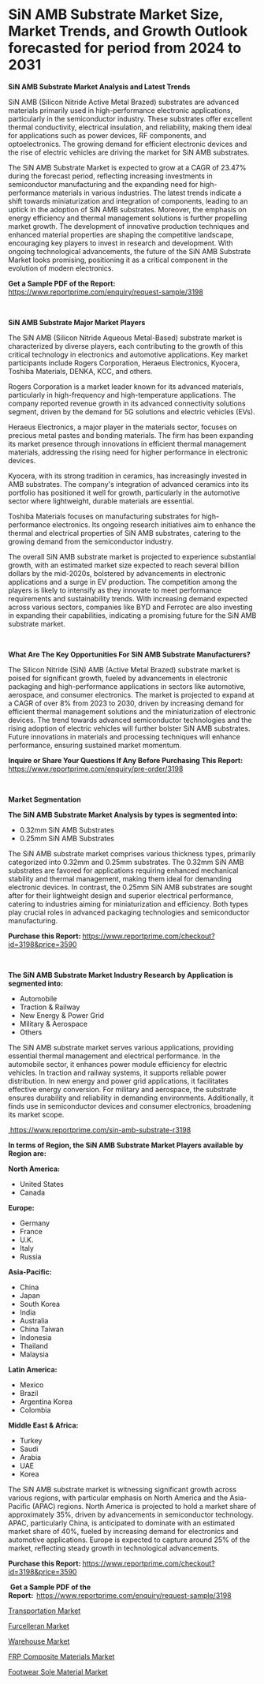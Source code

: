 <p><h1>SiN AMB Substrate Market Size, Market Trends, and Growth Outlook forecasted for period from 2024 to 2031</h1></p><p><strong>SiN AMB Substrate Market Analysis and Latest Trends</strong></p>
<p><p>SiN AMB (Silicon Nitride Active Metal Brazed) substrates are advanced materials primarily used in high-performance electronic applications, particularly in the semiconductor industry. These substrates offer excellent thermal conductivity, electrical insulation, and reliability, making them ideal for applications such as power devices, RF components, and optoelectronics. The growing demand for efficient electronic devices and the rise of electric vehicles are driving the market for SiN AMB substrates.</p><p>The SiN AMB Substrate Market is expected to grow at a CAGR of 23.47% during the forecast period, reflecting increasing investments in semiconductor manufacturing and the expanding need for high-performance materials in various industries. The latest trends indicate a shift towards miniaturization and integration of components, leading to an uptick in the adoption of SiN AMB substrates. Moreover, the emphasis on energy efficiency and thermal management solutions is further propelling market growth. The development of innovative production techniques and enhanced material properties are shaping the competitive landscape, encouraging key players to invest in research and development. With ongoing technological advancements, the future of the SiN AMB Substrate Market looks promising, positioning it as a critical component in the evolution of modern electronics.</p></p>
<p><strong>Get a Sample PDF of the Report:&nbsp;</strong> <a href="https://www.reportprime.com/enquiry/request-sample/3198?utm_campaign=1159&utm_medium=2&utm_source=Github&utm_content=ia&utm_term=15112024&utm_id=sin-amb-substrate">https://www.reportprime.com/enquiry/request-sample/3198</a></p>
<p>&nbsp;</p>
<p><strong>SiN AMB Substrate Major Market Players</strong></p>
<p><p>The SiN AMB (Silicon Nitride Aqueous Metal-Based) substrate market is characterized by diverse players, each contributing to the growth of this critical technology in electronics and automotive applications. Key market participants include Rogers Corporation, Heraeus Electronics, Kyocera, Toshiba Materials, DENKA, KCC, and others.</p><p>Rogers Corporation is a market leader known for its advanced materials, particularly in high-frequency and high-temperature applications. The company reported revenue growth in its advanced connectivity solutions segment, driven by the demand for 5G solutions and electric vehicles (EVs).</p><p>Heraeus Electronics, a major player in the materials sector, focuses on precious metal pastes and bonding materials. The firm has been expanding its market presence through innovations in efficient thermal management materials, addressing the rising need for higher performance in electronic devices.</p><p>Kyocera, with its strong tradition in ceramics, has increasingly invested in AMB substrates. The company's integration of advanced ceramics into its portfolio has positioned it well for growth, particularly in the automotive sector where lightweight, durable materials are essential.</p><p>Toshiba Materials focuses on manufacturing substrates for high-performance electronics. Its ongoing research initiatives aim to enhance the thermal and electrical properties of SiN AMB substrates, catering to the growing demand from the semiconductor industry.</p><p>The overall SiN AMB substrate market is projected to experience substantial growth, with an estimated market size expected to reach several billion dollars by the mid-2020s, bolstered by advancements in electronic applications and a surge in EV production. The competition among the players is likely to intensify as they innovate to meet performance requirements and sustainability trends. With increasing demand expected across various sectors, companies like BYD and Ferrotec are also investing in expanding their capabilities, indicating a promising future for the SiN AMB substrate market.</p></p>
<p>&nbsp;</p>
<p><strong>What Are The Key Opportunities For SiN AMB Substrate Manufacturers?</strong></p>
<p><p>The Silicon Nitride (SiN) AMB (Active Metal Brazed) substrate market is poised for significant growth, fueled by advancements in electronic packaging and high-performance applications in sectors like automotive, aerospace, and consumer electronics. The market is projected to expand at a CAGR of over 8% from 2023 to 2030, driven by increasing demand for efficient thermal management solutions and the miniaturization of electronic devices. The trend towards advanced semiconductor technologies and the rising adoption of electric vehicles will further bolster SiN AMB substrates. Future innovations in materials and processing techniques will enhance performance, ensuring sustained market momentum.</p></p>
<p><strong>Inquire or Share Your Questions If Any Before Purchasing This Report:</strong> <a href="https://www.reportprime.com/enquiry/pre-order/3198?utm_campaign=1159&utm_medium=2&utm_source=Github&utm_content=ia&utm_term=15112024&utm_id=sin-amb-substrate">https://www.reportprime.com/enquiry/pre-order/3198</a></p>
<p>&nbsp;</p>
<p><strong>Market Segmentation</strong></p>
<p><strong>The SiN AMB Substrate Market Analysis by types is segmented into:</strong></p>
<p><ul><li>0.32mm SiN AMB Substrates</li><li>0.25mm SiN AMB Substrates</li></ul></p>
<p><p>The SiN AMB substrate market comprises various thickness types, primarily categorized into 0.32mm and 0.25mm substrates. The 0.32mm SiN AMB substrates are favored for applications requiring enhanced mechanical stability and thermal management, making them ideal for demanding electronic devices. In contrast, the 0.25mm SiN AMB substrates are sought after for their lightweight design and superior electrical performance, catering to industries aiming for miniaturization and efficiency. Both types play crucial roles in advanced packaging technologies and semiconductor manufacturing.</p></p>
<p><strong>Purchase this Report:&nbsp;</strong><a href="https://www.reportprime.com/checkout?id=3198&price=3590&utm_campaign=1159&utm_medium=2&utm_source=Github&utm_content=ia&utm_term=15112024&utm_id=sin-amb-substrate">https://www.reportprime.com/checkout?id=3198&price=3590</a></p>
<p>&nbsp;</p>
<p><strong>The SiN AMB Substrate Market Industry Research by Application is segmented into:</strong></p>
<p><ul><li>Automobile</li><li>Traction & Railway</li><li>New Energy & Power Grid</li><li>Military & Aerospace</li><li>Others</li></ul></p>
<p><p>The SiN AMB substrate market serves various applications, providing essential thermal management and electrical performance. In the automobile sector, it enhances power module efficiency for electric vehicles. In traction and railway systems, it supports reliable power distribution. In new energy and power grid applications, it facilitates effective energy conversion. For military and aerospace, the substrate ensures durability and reliability in demanding environments. Additionally, it finds use in semiconductor devices and consumer electronics, broadening its market scope.</p></p>
<p><a href="https://www.reportprime.com/sin-amb-substrate-r3198?utm_campaign=1159&utm_medium=2&utm_source=Github&utm_content=ia&utm_term=15112024&utm_id=sin-amb-substrate">&nbsp;https://www.reportprime.com/sin-amb-substrate-r3198</a></p>
<p><strong>In terms of Region, the SiN AMB Substrate Market Players available by Region are:</strong></p>
<p>
    <p> <strong> North America: </strong>
        <ul>
            <li>United States</li>
            <li>Canada</li>
        </ul>
        </p> 
    <p> <strong> Europe: </strong>
        <ul>
            <li>Germany</li>
            <li>France</li>
            <li>U.K.</li>
            <li>Italy</li>
            <li>Russia</li>
        </ul>
        </p> 
    <p> <strong> Asia-Pacific: </strong>
        <ul>
            <li>China</li>
            <li>Japan</li>
            <li>South Korea</li>
            <li>India</li>
            <li>Australia</li>
            <li>China Taiwan</li>
            <li>Indonesia</li>
            <li>Thailand</li>
            <li>Malaysia</li>
        </ul>
        </p> 
    <p> <strong> Latin America: </strong>
        <ul>
            <li>Mexico</li>
            <li>Brazil</li>
            <li>Argentina Korea</li>
            <li>Colombia</li>
        </ul>
        </p> 
    <p> <strong> Middle East & Africa: </strong>
        <ul>
            <li>Turkey</li>
            <li>Saudi</li>
            <li>Arabia</li>
            <li>UAE</li>
            <li>Korea</li>
        </ul>
    </p>
    </p>
<p><p>The SiN AMB substrate market is witnessing significant growth across various regions, with particular emphasis on North America and the Asia-Pacific (APAC) regions. North America is projected to hold a market share of approximately 35%, driven by advancements in semiconductor technology. APAC, particularly China, is anticipated to dominate with an estimated market share of 40%, fueled by increasing demand for electronics and automotive applications. Europe is expected to capture around 25% of the market, reflecting steady growth in technological advancements.</p></p>
<p><strong>Purchase this Report: </strong><a href="https://www.reportprime.com/checkout?id=3198&price=3590&utm_campaign=1159&utm_medium=2&utm_source=Github&utm_content=ia&utm_term=15112024&utm_id=sin-amb-substrate">https://www.reportprime.com/checkout?id=3198&price=3590</a></p>
<p>&nbsp;<strong>Get a Sample PDF of the Report:&nbsp;&nbsp;</strong><a href="https://www.reportprime.com/enquiry/request-sample/3198?utm_campaign=1159&utm_medium=2&utm_source=Github&utm_content=ia&utm_term=15112024&utm_id=sin-amb-substrate">https://www.reportprime.com/enquiry/request-sample/3198</a></p>
<p><strong></strong></p>
<p><p><a href="https://issuu.com/reportprime-2/docs/transportation-market-size-2030.ppt_6c61cf666b1711?utm_campaign=1159&utm_medium=2&utm_source=Github&utm_content=ia&utm_term=15112024&utm_id=sin-amb-substrate">Transportation Market</a></p><p><a href="https://www.linkedin.com/pulse/furcelleran-market-growth-segmentation-regional-analysis--szwrc?utm_campaign=1159&utm_medium=2&utm_source=Github&utm_content=ia&utm_term=15112024&utm_id=sin-amb-substrate">Furcelleran Market</a></p><p><a href="https://issuu.com/reportprime-2/docs/warehouse-market-size-2030.pptx_0af5afee4a0c5f?utm_campaign=1159&utm_medium=2&utm_source=Github&utm_content=ia&utm_term=15112024&utm_id=sin-amb-substrate">Warehouse Market</a></p><p><a href="https://www.linkedin.com/pulse/frp-composite-materials-market-segmentation-geographical-regions-pigac?utm_campaign=1159&utm_medium=2&utm_source=Github&utm_content=ia&utm_term=15112024&utm_id=sin-amb-substrate">FRP Composite Materials Market</a></p><p><a href="https://www.linkedin.com/pulse/footwear-sole-material-market-global-trends-forecast-2024--uukmc?utm_campaign=1159&utm_medium=2&utm_source=Github&utm_content=ia&utm_term=15112024&utm_id=sin-amb-substrate">Footwear Sole Material Market</a></p></p>
